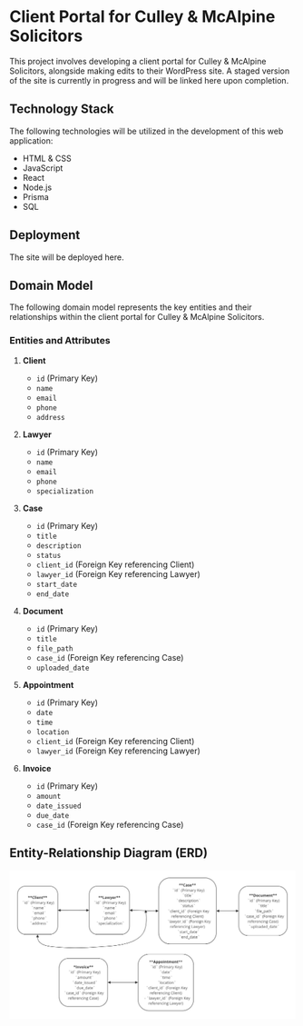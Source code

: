 # Client Portal for Culley & McAlpine Solicitors

This project involves developing a client portal for Culley & McAlpine Solicitors, alongside making edits to their WordPress site. A staged version of the site is currently in progress and will be linked here upon completion.

## Technology Stack

The following technologies will be utilized in the development of this web application:

- HTML & CSS
- JavaScript
- React
- Node.js
- Prisma
- SQL

## Deployment

The site will be deployed here.

## Domain Model

The following domain model represents the key entities and their relationships within the client portal for Culley & McAlpine Solicitors.

### Entities and Attributes

1. **Client**
   - `id` (Primary Key)
   - `name`
   - `email`
   - `phone`
   - `address`

2. **Lawyer**
   - `id` (Primary Key)
   - `name`
   - `email`
   - `phone`
   - `specialization`

3. **Case**
   - `id` (Primary Key)
   - `title`
   - `description`
   - `status`
   - `client_id` (Foreign Key referencing Client)
   - `lawyer_id` (Foreign Key referencing Lawyer)
   - `start_date`
   - `end_date`

4. **Document**
   - `id` (Primary Key)
   - `title`
   - `file_path`
   - `case_id` (Foreign Key referencing Case)
   - `uploaded_date`

5. **Appointment**
   - `id` (Primary Key)
   - `date`
   - `time`
   - `location`
   - `client_id` (Foreign Key referencing Client)
   - `lawyer_id` (Foreign Key referencing Lawyer)

6. **Invoice**
   - `id` (Primary Key)
   - `amount`
   - `date_issued`
   - `due_date`
   - `case_id` (Foreign Key referencing Case)

## Entity-Relationship Diagram (ERD)

![ERD](assests/ERD.jpg)
